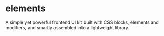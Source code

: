 # elements
A simple yet powerful frontend UI kit built with CSS blocks, elements and modifiers, and smartly assembled into a lightweight library.
